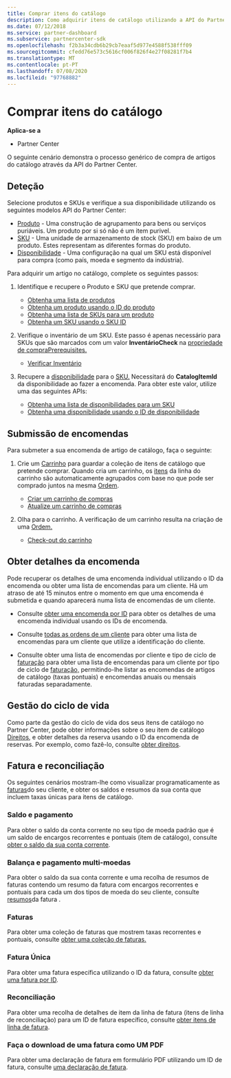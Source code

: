 ```yaml
---
title: Comprar itens do catálogo
description: Como adquirir itens de catálogo utilizando a API do Partner Center.
ms.date: 07/12/2018
ms.service: partner-dashboard
ms.subservice: partnercenter-sdk
ms.openlocfilehash: f2b3a34cdb6b29cb7eaaf5d977e4588f538fff09
ms.sourcegitcommit: cfedd76e573c5616cf006f826f4e27f08281f7b4
ms.translationtype: MT
ms.contentlocale: pt-PT
ms.lasthandoff: 07/08/2020
ms.locfileid: "97768882"
---
```

# <a name="purchase-catalog-items"></a>Comprar itens do catálogo

**Aplica-se a**

- Partner Center

O seguinte cenário demonstra o processo genérico de compra de artigos do catálogo através da API do Partner Center.

## <a name="discovery"></a>Deteção

Selecione produtos e SKUs e verifique a sua disponibilidade utilizando os seguintes modelos API do Partner Center:

- [Produto](product-resources.md#product) - Uma construção de agrupamento para bens ou serviços puriáveis. Um produto por si só não é um item purivel.
- [SKU](product-resources.md#sku) - Uma unidade de armazenamento de stock (SKU) em baixo de um produto. Estes representam as diferentes formas do produto.
- [Disponibilidade](product-resources.md#availability) - Uma configuração na qual um SKU está disponível para compra (como país, moeda e segmento da indústria).

Para adquirir um artigo no catálogo, complete os seguintes passos:

1. Identifique e recupere o Produto e SKU que pretende comprar.

   - [Obtenha uma lista de produtos](get-a-list-of-products.md)
   - [Obtenha um produto usando o ID do produto](get-a-product-by-id.md)
   - [Obtenha uma lista de SKUs para um produto](get-a-list-of-skus-for-a-product.md)
   - [Obtenha um SKU usando o SKU ID](get-a-sku-by-id.md)

2. Verifique o inventário de um SKU. Este passo é apenas necessário para SKUs que são marcados com um valor **InventárioCheck** na [propriedade de compraPrerequisites.](product-resources.md#sku)

   - [Verificar Inventário](check-inventory.md)

3. Recupere a [disponibilidade](product-resources.md#availability) para o [SKU.](product-resources.md#sku) Necessitará do **CatalogItemId** da disponibilidade ao fazer a encomenda. Para obter este valor, utilize uma das seguintes APIs:

   - [Obtenha uma lista de disponibilidades para um SKU](get-a-list-of-availabilities-for-a-sku.md)
   - [Obtenha uma disponibilidade usando o ID de disponibilidade](get-an-availability-by-id.md)

## <a name="order-submission"></a>Submissão de encomendas

Para submeter a sua encomenda de artigo de catálogo, faça o seguinte:

1. Crie um [Carrinho](cart-resources.md) para guardar a coleção de itens de catálogo que pretende comprar. Quando cria um carrinho, os [itens](cart-resources.md#cartlineitem) da linha do carrinho são automaticamente agrupados com base no que pode ser comprado juntos na mesma [Ordem](order-resources.md).

   - [Criar um carrinho de compras](create-a-cart.md)
   - [Atualize um carrinho de compras](update-a-cart.md)

2. Olha para o carrinho. A verificação de um carrinho resulta na criação de uma [Ordem.](order-resources.md)

   - [Check-out do carrinho](checkout-a-cart.md)

## <a name="get-order-details"></a>Obter detalhes da encomenda

Pode recuperar os detalhes de uma encomenda individual utilizando o ID da encomenda ou obter uma lista de encomendas para um cliente. Há um atraso de até 15 minutos entre o momento em que uma encomenda é submetida e quando aparecerá numa lista de encomendas de um cliente.

- Consulte [obter uma encomenda por ID](get-an-order-by-id.md) para obter os detalhes de uma encomenda individual usando os IDs de encomenda.

- Consulte [todas as ordens de um cliente](get-all-of-a-customer-s-orders.md) para obter uma lista de encomendas para um cliente que utilize a identificação do cliente.

- Consulte obter uma lista de encomendas por cliente e tipo de ciclo de [faturação](get-a-list-of-orders-by-customer-and-billing-cycle-type.md) para obter uma lista de encomendas para um cliente por tipo de ciclo de [faturação,](product-resources.md#billingcycletype) permitindo-lhe listar as encomendas de artigos de catálogo (taxas pontuais) e encomendas anuais ou mensais faturadas separadamente.

## <a name="lifecycle-management"></a>Gestão do ciclo de vida

Como parte da gestão do ciclo de vida dos seus itens de catálogo no Partner Center, pode obter informações sobre o seu item de catálogo [Direitos](entitlement-resources.md), e obter detalhes da reserva usando o ID da encomenda de reservas. Por exemplo, como fazê-lo, consulte [obter direitos](get-a-collection-of-entitlements.md).   

## <a name="invoice-and-reconciliation"></a>Fatura e reconciliação

Os seguintes cenários mostram-lhe como visualizar programaticamente as [faturas](invoice-resources.md)do seu cliente, e obter os saldos e resumos da sua conta que incluem taxas únicas para itens de catálogo.

### <a name="balance-and-payment"></a>Saldo e pagamento

Para obter o saldo da conta corrente no seu tipo de moeda padrão que é um saldo de encargos recorrentes e pontuais (item de catálogo), consulte [obter o saldo da sua conta corrente](get-the-reseller-s-current-account-balance.md).

### <a name="multi-currency-balance-and-payment"></a>Balança e pagamento multi-moedas

Para obter o saldo da sua conta corrente e uma recolha de resumos de faturas contendo um resumo da fatura com encargos recorrentes e pontuais para cada um dos tipos de moeda do seu cliente, consulte [resumos](get-invoice-summaries.md)da fatura .

### <a name="invoices"></a>Faturas

Para obter uma coleção de faturas que mostrem taxas recorrentes e pontuais, consulte [obter uma coleção de faturas.](get-a-collection-of-invoices.md) 

### <a name="single-invoice"></a>Fatura Única

Para obter uma fatura específica utilizando o ID da fatura, consulte [obter uma fatura por ID](get-invoice-by-id.md).  

### <a name="reconciliation"></a>Reconciliação

Para obter uma recolha de detalhes de item da linha de fatura (itens de linha de reconciliação) para um ID de fatura específico, consulte [obter itens de linha de fatura](get-invoiceline-items.md).  

### <a name="download-an-invoice-as-a-pdf"></a>Faça o download de uma fatura como UM PDF

Para obter uma declaração de fatura em formulário PDF utilizando um ID de fatura, consulte [uma declaração de fatura](get-invoice-statement.md).
